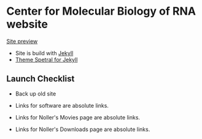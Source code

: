 # Center for Molecular Biology of RNA website

[Site preview](https://luckyluke007.github.io/rna-master/)

- Site is build with [Jekyll](https://luckyluke007.github.io/rna-master/)
- [Theme Spetral for Jekyll](http://arkadianriver.github.io/spectral/index.html)




## Launch Checklist

- Back up old site

- Links for software are absolute links.

- Links for Noller's Movies page are absolute links.

- Links for Noller's Downloads page are absolute links. 
